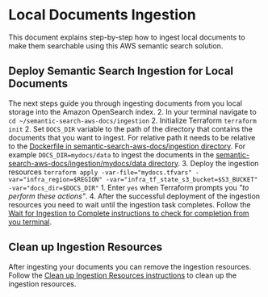 # Local Documents Ingestion
This document explains step-by-step how to ingest local documents to make them searchable using this AWS semantic search solution.

## Deploy Semantic Search Ingestion for Local Documents
The next steps guide you through ingesting documents from you local storage into the Amazon OpenSearch index. 
2. In your terminal navigate to `cd ~/semantic-search-aws-docs/ingestion`
2. Initialize Terraform `terraform init`
2. Set `DOCS_DIR` variable to the path of the directory that contains the documents that you want to ingest. For relative path it needs to be relative to the [Dockerfile in semantic-search-aws-docs/ingestion directory](./ingestion/Dockerfile). For example `DOCS_DIR=mydocs/data` to ingest the documents in the [semantic-search-aws-docs/ingestion/mydocs/data directory](./ingestion/mydocs/data/).
3. Deploy the ingestion resources `terraform apply -var-file="mydocs.tfvars" -var="infra_region=$REGION" -var="infra_tf_state_s3_bucket=$S3_BUCKET" -var="docs_dir=$DOCS_DIR"`
    1. Enter `yes` when Terraform prompts you _"to perform these actions"_. 
4. After the successful deployment of the ingestion resources you need to wait until the ingestion task completes. Follow the [Wait for Ingestion to Complete instructions to check for completion from you terminal](ingest-wait-for-completion.md).

## Clean up Ingestion Resources
After ingesting your documents you can remove the ingestion resources. Follow the [Clean up Ingestion Resources instructions](./clean-up-ingestion-resources.md) to clean up the ingestion resources.